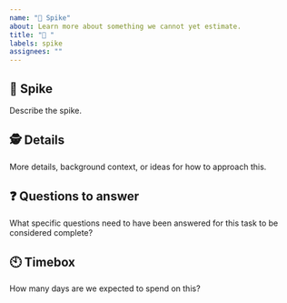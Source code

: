 ```yaml
---
name: "🏐 Spike"
about: Learn more about something we cannot yet estimate.
title: "🐛 "
labels: spike
assignees: ""
---
```


## 🏐 Spike

Describe the spike.

## 🕵️ Details

More details, background context, or ideas for how to approach this.

## ❓ Questions to answer

What specific questions need to have been answered for this task to be considered complete?

## 🕙 Timebox

How many days are we expected to spend on this?
